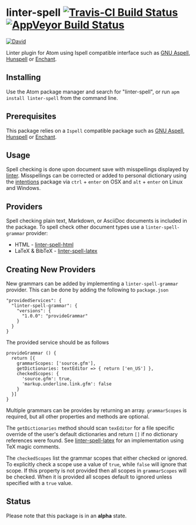 # linter-spell [![Travis-CI Build Status](https://img.shields.io/travis/yitzchak/linter-spell/master.svg?label=Linux/OSX%20build)](https://travis-ci.org/yitzchak/linter-spell) [![AppVeyor Build Status](https://img.shields.io/appveyor/ci/yitzchak/linter-spell/master.svg?label=Windows%20build)](https://ci.appveyor.com/project/yitzchak/linter-spell)
[![David](https://img.shields.io/david/yitzchak/linter-spell.svg)](https://david-dm.org/yitzchak/linter-spell)

Linter plugin for Atom using Ispell compatible interface such as [GNU Aspell](http://aspell.net/),
[Hunspell](https://hunspell.github.io/) or [Enchant](http://www.abisource.com/projects/enchant/).

## Installing

Use the Atom package manager and search for "linter-spell", or run
`apm install linter-spell` from the command line.

## Prerequisites

This package relies on a `Ispell` compatible package such as [GNU Aspell](http://aspell.net/),
[Hunspell](https://hunspell.github.io/) or [Enchant](http://www.abisource.com/projects/enchant/).

## Usage

Spell checking is done upon document save with misspellings displayed by
[linter](https://atom.io/packages/linter). Misspellings can be
corrected or added to personal dictionary using the
[intentions](https://atom.io/packages/intentions) package via
`ctrl` + `enter` on OSX and `alt` + `enter` on Linux and Windows.

## Providers

Spell checking plain text, Markdown, or AsciiDoc documents is included in the
package. To spell check other document types use a `linter-spell-grammar`
provider:

*  HTML - [linter-spell-html](https://atom.io/packages/linter-spell-html)
*  LaTeX & BibTeX - [linter-spell-latex](https://atom.io/packages/linter-spell-latex)

## Creating New Providers

New grammars can be added by implementing a `linter-spell-grammar` provider.
This can be done by adding the following to `package.json`

    "providedServices": {
      "linter-spell-grammar": {
        "versions": {
          "1.0.0": "provideGrammar"
        }
      }
    }

The provided service should be as follows

    provideGrammar () {
      return [{
        grammarScopes: ['source.gfm'],
        getDictionaries: textEditor => { return ['en_US'] },
        checkedScopes: {
          'source.gfm': true,
          'markup.underline.link.gfm': false
        }
      }]
    }

Multiple grammars can be provides by returning an array. `grammarScopes` is
required, but all other properties and methods are optional.

The `getDictionaries` method should scan `texEditor` for a
file specific override of the user's default dictionaries and return `[]` if
no dictionary references were found. See
[linter-spell-latex](https://atom.io/packages/linter-spell-latex)
for an implementation using TeX magic comments.

The `checkedScopes` list the grammar scopes that either checked or ignored.
To explicitly check a scope use a value of `true`, while `false` will ignore
that scope. If this property is not provided then all scopes in `grammarScopes`
will be checked. When it is provided all scopes default to ignored unless
specified with a `true` value.

## Status

Please note that this package is in an **alpha** state.

